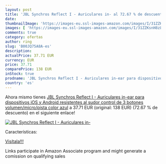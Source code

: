 ```yaml
---
layout: post
title: 'JBL Synchros Reflect I - Auriculares in- al 72.67 % de descuento'
date: 
thumbnailImage: 'https://images-eu.ssl-images-amazon.com/images/I/31ZZKsnH8zL._SL200_.jpg'
images: [ 'https://images-eu.ssl-images-amazon.com/images/I/31ZZKsnH8zL._SL200_.jpg' ]
comments: true
category: ofertas
author: ring
slug: 'B00JQ75A8A-es'
description:
actualPrice: 37.71 EUR
currency: EUR
price: 37.71
comparePrice: 138 EUR
inStock: true
prodname: 'JBL Synchros Reflect I - Auriculares in-ear para dispositivos iOS y Android  resistentes al sudor  control de 3 botones volumen/micro/pista   color azul'
country: 'es'
---
```


Ahora mismo tienes [JBL Synchros Reflect I - Auriculares in-ear para dispositivos iOS y Android  resistentes al sudor  control de 3 botones volumen/micro/pista   color azul](https://www.amazon.es/dp/B00JQ75A8A/?tag=tolees-21) a 37.71 EUR (original: 138 EUR) (72.67 %  de descuento) en el siguiente enlace!

[![JBL Synchros Reflect I - Auriculares in-](https://images-eu.ssl-images-amazon.com/images/I/31ZZKsnH8zL._SL200_.jpg)](https://www.amazon.es/dp/B00JQ75A8A/?tag=tolees-21)

Características:


[Visítala!!!](https://www.amazon.es/dp/B00JQ75A8A/?tag=tolees-21)

Links participate in Amazon Associate program and might generate a comission on qualifying sales
